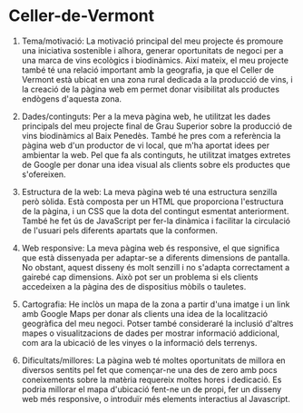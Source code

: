 # Celler-de-Vermont
1. Tema/motivació: La motivació principal del meu projecte és promoure una iniciativa sostenible i alhora, generar oportunitats de negoci per a una marca de vins ecològics i biodinàmics. Així mateix, el meu projecte també té una relació important amb la geografia, ja que el Celler de Vermont està ubicat en una zona rural dedicada a la producció de vins, i la creació de la pàgina web em permet donar visibilitat als productes endògens d'aquesta zona.

2. Dades/continguts: Per a la meva pàgina web, he utilitzat les dades principals del meu projecte final de Grau Superior sobre la producció de vins biodinàmics al Baix Penedès. També he pres com a referència la pàgina web d'un productor de vi local, que m'ha aportat idees per ambientar la web. Pel que fa als continguts, he utilitzat imatges extretes de Google per donar una idea visual als clients sobre els productes que s'ofereixen.

3. Estructura de la web: La meva pàgina web té una estructura senzilla però sòlida. Està composta per un HTML que proporciona l'estructura de la pàgina, i un CSS que la dota del contingut esmentat anteriorment. També he fet ús de JavaScript per fer-la dinàmica i facilitar la circulació de l'usuari pels diferents apartats que la conformen.

4. Web responsive: La meva pàgina web és responsive, el que significa que està dissenyada per adaptar-se a diferents dimensions de pantalla. No obstant, aquest disseny és molt senzill i no s'adapta correctament a gairebé cap dimensions. Això pot ser un problema si els clients accedeixen a la pàgina des de dispositius mòbils o tauletes.

5. Cartografia: He inclòs un mapa de la zona a partir d'una imatge i un link amb Google Maps per donar als clients una idea de la localització geogràfica del meu negoci. Potser també consideraré la inclusió d'altres mapes o visualitzacions de dades per mostrar informació addicional, com ara la ubicació de les vinyes o la informació dels terrenys.

6. Dificultats/millores: La pàgina web té moltes oportunitats de millora en diversos sentits pel fet que començar-ne una des de zero amb pocs coneixements sobre la matèria requereix moltes hores i dedicació. Es podria millorar el mapa d'ubicació fent-ne un de propi, fer un disseny web més responsive, o introduïr més elements interactius al Javascript.
